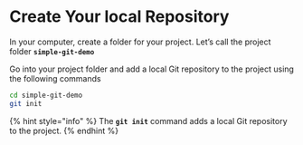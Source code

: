 # Create Your local Repository

In your computer, create a folder for your project. Let’s call the project folder **`simple-git-demo`**

Go into your project folder and add a local Git repository to the project using the following commands

```bash
cd simple-git-demo
git init
```

{% hint style="info" %}
The **`git init`** command adds a local Git repository to the project.
{% endhint %}

